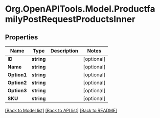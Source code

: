 # Org.OpenAPITools.Model.ProductfamilyPostRequestProductsInner

## Properties

Name | Type | Description | Notes
------------ | ------------- | ------------- | -------------
**ID** | **string** |  | [optional] 
**Name** | **string** |  | [optional] 
**Option1** | **string** |  | [optional] 
**Option2** | **string** |  | [optional] 
**Option3** | **string** |  | [optional] 
**SKU** | **string** |  | [optional] 

[[Back to Model list]](../README.md#documentation-for-models) [[Back to API list]](../README.md#documentation-for-api-endpoints) [[Back to README]](../README.md)

